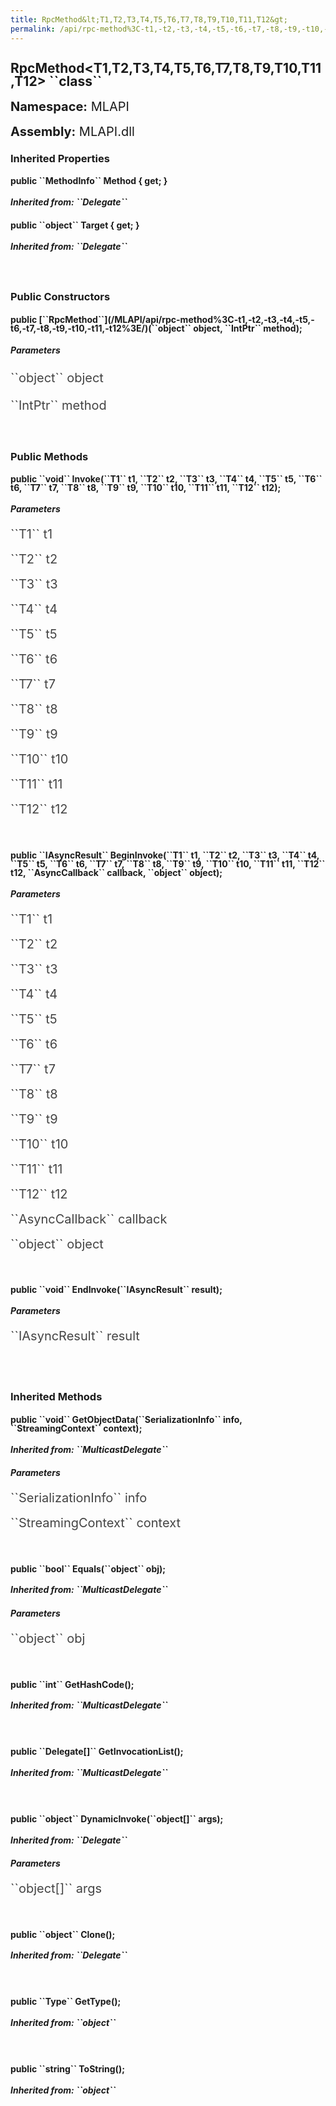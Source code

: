 ```yaml
---
title: RpcMethod&lt;T1,T2,T3,T4,T5,T6,T7,T8,T9,T10,T11,T12&gt;
permalink: /api/rpc-method%3C-t1,-t2,-t3,-t4,-t5,-t6,-t7,-t8,-t9,-t10,-t11,-t12%3E/
---
```


<div style="line-height: 1;">
	<h2 markdown="1">RpcMethod&lt;T1,T2,T3,T4,T5,T6,T7,T8,T9,T10,T11,T12&gt; ``class``</h2>
	<p style="font-size: 20px;"><b>Namespace:</b> MLAPI</p>
	<p style="font-size: 20px;"><b>Assembly:</b> MLAPI.dll</p>
</div>
<div>
	<h3 markdown="1">Inherited Properties</h3>
	<div style="line-height: 1;">
		<h4 markdown="1"><b>public ``MethodInfo`` Method { get; }</b></h4>
		<h5 markdown="1">Inherited from: ``Delegate``</h5>
	</div>
	<div style="line-height: 1;">
		<h4 markdown="1"><b>public ``object`` Target { get; }</b></h4>
		<h5 markdown="1">Inherited from: ``Delegate``</h5>
	</div>
</div>
<br>
<div>
	<h3>Public Constructors</h3>
	<div style="line-height: 1; ">
		<h4 markdown="1"><b>public [``RpcMethod<T1,T2,T3,T4,T5,T6,T7,T8,T9,T10,T11,T12>``](/MLAPI/api/rpc-method%3C-t1,-t2,-t3,-t4,-t5,-t6,-t7,-t8,-t9,-t10,-t11,-t12%3E/)(``object`` object, ``IntPtr`` method);</b></h4>
	</div>
		<h5><b>Parameters</b></h5>
		<div>
			<p style="font-size: 20px; color: #444;" markdown="1">``object`` object</p>
		</div>
		<div>
			<p style="font-size: 20px; color: #444;" markdown="1">``IntPtr`` method</p>
		</div>
</div>
<br>
<div>
	<h3 markdown="1">Public Methods</h3>
	<div style="line-height: 1;">
		<h4 markdown="1"><b>public ``void`` Invoke(``T1`` t1, ``T2`` t2, ``T3`` t3, ``T4`` t4, ``T5`` t5, ``T6`` t6, ``T7`` t7, ``T8`` t8, ``T9`` t9, ``T10`` t10, ``T11`` t11, ``T12`` t12);</b></h4>
		<h5><b>Parameters</b></h5>
		<div>
			<p style="font-size: 20px; color: #444;" markdown="1">``T1`` t1</p>
		</div>
		<div>
			<p style="font-size: 20px; color: #444;" markdown="1">``T2`` t2</p>
		</div>
		<div>
			<p style="font-size: 20px; color: #444;" markdown="1">``T3`` t3</p>
		</div>
		<div>
			<p style="font-size: 20px; color: #444;" markdown="1">``T4`` t4</p>
		</div>
		<div>
			<p style="font-size: 20px; color: #444;" markdown="1">``T5`` t5</p>
		</div>
		<div>
			<p style="font-size: 20px; color: #444;" markdown="1">``T6`` t6</p>
		</div>
		<div>
			<p style="font-size: 20px; color: #444;" markdown="1">``T7`` t7</p>
		</div>
		<div>
			<p style="font-size: 20px; color: #444;" markdown="1">``T8`` t8</p>
		</div>
		<div>
			<p style="font-size: 20px; color: #444;" markdown="1">``T9`` t9</p>
		</div>
		<div>
			<p style="font-size: 20px; color: #444;" markdown="1">``T10`` t10</p>
		</div>
		<div>
			<p style="font-size: 20px; color: #444;" markdown="1">``T11`` t11</p>
		</div>
		<div>
			<p style="font-size: 20px; color: #444;" markdown="1">``T12`` t12</p>
		</div>
	</div>
	<br>
	<div style="line-height: 1;">
		<h4 markdown="1"><b>public ``IAsyncResult`` BeginInvoke(``T1`` t1, ``T2`` t2, ``T3`` t3, ``T4`` t4, ``T5`` t5, ``T6`` t6, ``T7`` t7, ``T8`` t8, ``T9`` t9, ``T10`` t10, ``T11`` t11, ``T12`` t12, ``AsyncCallback`` callback, ``object`` object);</b></h4>
		<h5><b>Parameters</b></h5>
		<div>
			<p style="font-size: 20px; color: #444;" markdown="1">``T1`` t1</p>
		</div>
		<div>
			<p style="font-size: 20px; color: #444;" markdown="1">``T2`` t2</p>
		</div>
		<div>
			<p style="font-size: 20px; color: #444;" markdown="1">``T3`` t3</p>
		</div>
		<div>
			<p style="font-size: 20px; color: #444;" markdown="1">``T4`` t4</p>
		</div>
		<div>
			<p style="font-size: 20px; color: #444;" markdown="1">``T5`` t5</p>
		</div>
		<div>
			<p style="font-size: 20px; color: #444;" markdown="1">``T6`` t6</p>
		</div>
		<div>
			<p style="font-size: 20px; color: #444;" markdown="1">``T7`` t7</p>
		</div>
		<div>
			<p style="font-size: 20px; color: #444;" markdown="1">``T8`` t8</p>
		</div>
		<div>
			<p style="font-size: 20px; color: #444;" markdown="1">``T9`` t9</p>
		</div>
		<div>
			<p style="font-size: 20px; color: #444;" markdown="1">``T10`` t10</p>
		</div>
		<div>
			<p style="font-size: 20px; color: #444;" markdown="1">``T11`` t11</p>
		</div>
		<div>
			<p style="font-size: 20px; color: #444;" markdown="1">``T12`` t12</p>
		</div>
		<div>
			<p style="font-size: 20px; color: #444;" markdown="1">``AsyncCallback`` callback</p>
		</div>
		<div>
			<p style="font-size: 20px; color: #444;" markdown="1">``object`` object</p>
		</div>
	</div>
	<br>
	<div style="line-height: 1;">
		<h4 markdown="1"><b>public ``void`` EndInvoke(``IAsyncResult`` result);</b></h4>
		<h5><b>Parameters</b></h5>
		<div>
			<p style="font-size: 20px; color: #444;" markdown="1">``IAsyncResult`` result</p>
		</div>
	</div>
	<br>
</div>
<br>
<div>
	<h3 markdown="1">Inherited Methods</h3>
	<div style="line-height: 1;">
		<h4 markdown="1"><b>public ``void`` GetObjectData(``SerializationInfo`` info, ``StreamingContext`` context);</b></h4>
		<h5 markdown="1">Inherited from: ``MulticastDelegate``</h5>
		<h5><b>Parameters</b></h5>
		<div>
			<p style="font-size: 20px; color: #444;" markdown="1">``SerializationInfo`` info</p>
		</div>
		<div>
			<p style="font-size: 20px; color: #444;" markdown="1">``StreamingContext`` context</p>
		</div>
	</div>
	<br>
	<div style="line-height: 1;">
		<h4 markdown="1"><b>public ``bool`` Equals(``object`` obj);</b></h4>
		<h5 markdown="1">Inherited from: ``MulticastDelegate``</h5>
		<h5><b>Parameters</b></h5>
		<div>
			<p style="font-size: 20px; color: #444;" markdown="1">``object`` obj</p>
		</div>
	</div>
	<br>
	<div style="line-height: 1;">
		<h4 markdown="1"><b>public ``int`` GetHashCode();</b></h4>
		<h5 markdown="1">Inherited from: ``MulticastDelegate``</h5>
	</div>
	<br>
	<div style="line-height: 1;">
		<h4 markdown="1"><b>public ``Delegate[]`` GetInvocationList();</b></h4>
		<h5 markdown="1">Inherited from: ``MulticastDelegate``</h5>
	</div>
	<br>
	<div style="line-height: 1;">
		<h4 markdown="1"><b>public ``object`` DynamicInvoke(``object[]`` args);</b></h4>
		<h5 markdown="1">Inherited from: ``Delegate``</h5>
		<h5><b>Parameters</b></h5>
		<div>
			<p style="font-size: 20px; color: #444;" markdown="1">``object[]`` args</p>
		</div>
	</div>
	<br>
	<div style="line-height: 1;">
		<h4 markdown="1"><b>public ``object`` Clone();</b></h4>
		<h5 markdown="1">Inherited from: ``Delegate``</h5>
	</div>
	<br>
	<div style="line-height: 1;">
		<h4 markdown="1"><b>public ``Type`` GetType();</b></h4>
		<h5 markdown="1">Inherited from: ``object``</h5>
	</div>
	<br>
	<div style="line-height: 1;">
		<h4 markdown="1"><b>public ``string`` ToString();</b></h4>
		<h5 markdown="1">Inherited from: ``object``</h5>
	</div>
</div>
<br>
